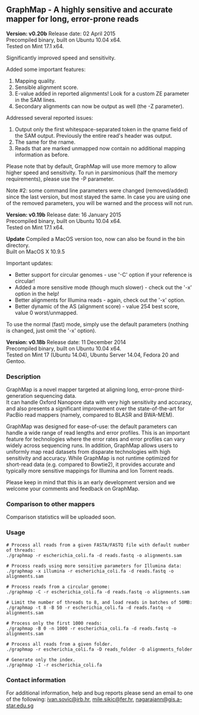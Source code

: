 ## GraphMap - A highly sensitive and accurate mapper for long, error-prone reads 

**__Version: v0.20b__**
Release date: 02 April 2015  
Precompiled binary, built on Ubuntu 10.04 x64.  
Tested on Mint 17.1 x64.

Significantly improved speed and sensitivity.

Added some important features:
1. Mapping quality.
2. Sensible alignment score.
3. E-value added in reported alignments! Look for a custom ZE parameter in the SAM lines.
4. Secondary alignments can now be output as well (the -Z parameter).

Addressed several reported issues:
1. Output only the first whitespace-separated token in the qname field of the SAM output. Previously the entire read's header was output.
2. The same for the rname.
3. Reads that are marked unmapped now contain no additional mapping information as before.

Please note that by default, GraphMap will use more memory to allow higher speed and sensitivity.
To run in parsimonious (half the memory requirements), please use the -P parameter.

Note #2: some command line parameters were changed (removed/added) since the last version, but most stayed the same.
In case you are using one of the removed parameters, you will be warned and the process will not run.


**__Version: v0.19b__**
Release date: 16 January 2015  
Precompiled binary, built on Ubuntu 10.04 x64.  
Tested on Mint 17.1 x64.  

**Update**
Compiled a MacOS version too, now can also be found in the bin directory.  
Built on MacOS X 10.9.5  

Important updates:
- Better support for circular genomes - use '-C' option if your reference is circular!
- Added a more sensitive mode (though much slower) - check out the '-x' option in the help!
- Better alignments for Illumina reads - again, check out the '-x' option.
- Better dynamic of the AS (alignment score) - value 254 best score, value 0 worst/unmapped.

To use the normal (fast) mode, simply use the default parameters (nothing is changed, just omit the '-x' option).

  
**__Version: v0.18b__**
Release date: 11 December 2014  
Precompiled binary, built on Ubuntu 10.04 x64.  
Tested on Mint 17 (Ubuntu 14.04), Ubuntu Server 14.04, Fedora 20 and Gentoo.

### Description
GraphMap is a novel mapper targeted at aligning long, error-prone third-generation sequencing data.  
It can handle Oxford Nanopore data with very high sensitivity and accuracy, and also presents a significant improvement over the state-of-the-art for PacBio read mappers (namely, compared to BLASR and BWA-MEM).

GraphMap was designed for ease-of-use: the default parameters can handle a wide range of read lengths and error profiles. This is an important feature for technologies where the error rates and error profiles can vary widely across sequencing runs. In addition, GraphMap allows users to uniformly map read datasets from disparate technologies with high sensitivity and accuracy. While GraphMap is not runtime optimized for short-read data (e.g. compared to Bowtie2), it provides accurate and typically more sensitive mappings for Illumina and Ion Torrent reads.

Please keep in mind that this is an early development version and we welcome your comments and feedback on GraphMap.

### Comparison to other mappers

Comparison statistics will be uploaded soon.

### Usage

```
# Process all reads from a given FASTA/FASTQ file with default number of threads:
./graphmap -r escherichia_coli.fa -d reads.fastq -o alignments.sam

# Process reads using more sensitive parameters for Illumina data:
./graphmap -x illumina -r escherichia_coli.fa -d reads.fastq -o alignments.sam

# Process reads from a circular genome:
./graphmap -C -r escherichia_coli.fa -d reads.fastq -o alignments.sam

# Limit the number of threads to 8, and load reads in batches of 50MB:
./graphmap -t 8 -B 50 -r escherichia_coli.fa -d reads.fastq -o alignments.sam

# Process only the first 1000 reads:
./graphmap -B 0 -n 1000 -r escherichia_coli.fa -d reads.fastq -o alignments.sam

# Process all reads from a given folder.
./graphmap -r escherichia_coli.fa -D reads_folder -O alignments_folder

# Generate only the index.
./graphmap -I -r escherichia_coli.fa
```

### Contact information

For additional information, help and bug reports please send an email to one of the following:
ivan.sovic@irb.hr, mile.sikic@fer.hr, nagarajann@gis.a-star.edu.sg
